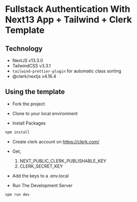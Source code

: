 # Fullstack Authentication With Next13 App + Tailwind + Clerk Template

## Technology

- NextJS v13.3.0
- TailwindCSS v3.3.1
- `tailwind-prettier-plugin` for automatic class sorting
- @clerk/nextjs v4.16.4

## Using the template

- Fork the project
- Clone to your local environment

- Install Packages
```bash
npm install
```

- Create clerk account on https://clerk.com/
- Get,
    1. NEXT_PUBLIC_CLERK_PUBLISHABLE_KEY
    2. CLERK_SECRET_KEY
- Add the keys to a .env.local

- Run The Development Server
```bash
npm run dev
```
